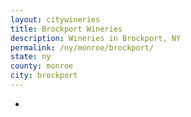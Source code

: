 ```yaml
---
layout: citywineries
title: Brockport Wineries
description: Wineries in Brockport, NY
permalink: /ny/monroe/brockport/
state: ny
county: monroe
city: brockport
---
```

-
